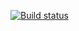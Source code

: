 [![Build status](https://ci.appveyor.com/api/projects/status/r9v6emx1qu7iu630/branch/main?svg=true)](https://ci.appveyor.com/project/DmitriyStepanychev/patternsparttwo/branch/main)
